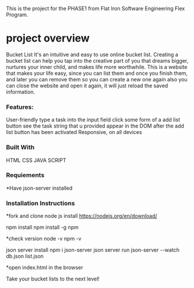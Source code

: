 This is the project for the PHASE1 from Flat Iron Software Engineering Flex Program. 
# project overview
Bucket List
It's an intuitive and easy to use online bucket list.
Creating a bucket list can help you tap into the creative part of you that dreams bigger, nurtures your inner child, and makes life more worthwhile.
This is a website that makes your life easy, since you can list them and once you finish them, and later you can remove them so you can create a new one again also you can close the website and open it again, it will just reload the saved information.


### Features:
User-friendly
type a task into the input field
click some form of a add list button
see the task string that u provided appear in the DOM after the add list button has been activated
Responsive, on all devices




### Built With
HTML
CSS
JAVA SCRIPT

### Requiements
*Have json-server installed

### Installation Instructions
*fork and clone
node js install
https://nodejs.org/en/download/

npm install
npm install -g npm

*check version
node -v
npm -v

json server install
npm i json-server
json server run
json-server --watch db.json list.json

*open index.html in the browser
 

Take your bucket lists to the next level! 



